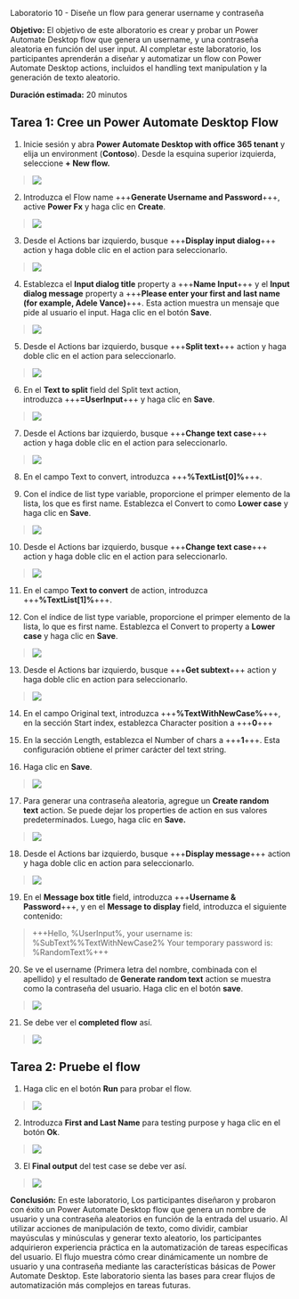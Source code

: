 Laboratorio 10 - Diseñe un flow para generar username y contraseña

**Objetivo:** El objetivo de este alboratorio es crear y probar un Power
Automate Desktop flow que genera un username, y una contraseña aleatoria
en función del user input. Al completar este laboratorio, los
participantes aprenderán a diseñar y automatizar un flow con Power
Automate Desktop actions, incluidos el handling text manipulation y la
generación de texto aleatorio.

**Duración estimada:** 20 minutos

## Tarea 1: Cree un Power Automate Desktop Flow

1.  Inicie sesión y abra **Power Automate Desktop with office 365
    tenant** y elija un environment (**Contoso**). Desde la esquina
    superior izquierda, seleccione **+ New flow.**

> ![](./media/image1.png)

2.  Introduzca el Flow name +++**Generate Username and Password**+++,
    active **Power Fx** y haga clic en **Create**.

> ![](./media/image2.png)

3.  Desde el Actions bar izquierdo, busque +++**Display input
    dialog**+++ action y haga doble clic en el action para
    seleccionarlo.

> ![](./media/image3.png)

4.  Establezca el **Input dialog title** property a +++**Name
    Input**+++ y el **Input dialog message** property a +++**Please
    enter your first and last name (for example, Adele Vance)**+++. Esta
    action muestra un mensaje que pide al usuario el input. Haga clic en
    el botón **Save**.

> ![](./media/image4.png)

5.  Desde el Actions bar izquierdo, busque +++**Split text**+++ action y
    haga doble clic en el action para seleccionarlo.

> ![](./media/image5.png)

6.  En el **Text to split** field del Split text action,
    introduzca +++**=UserInput**+++ y haga clic en **Save**.

> ![](./media/image6.png)

7.  Desde el Actions bar izquierdo, busque +++**Change text case**+++
    action y haga doble clic en el action para seleccionarlo.

> ![](./media/image7.png)

8.  En el campo Text to convert, introduzca +++**%TextList\[0\]%**+++.

9.  Con el índice de list type variable, proporcione el primper elemento
    de la lista, los que es first name. Establezca el Convert to
    como **Lower case** y haga clic en **Save**.

> ![](./media/image8.png)

10. Desde el Actions bar izquierdo, busque +++**Change text case**+++
    action y haga doble clic en el action para seleccionarlo.

> ![](./media/image9.png)

11. En el campo **Text to convert** de action, introduzca
    +++**%TextList\[1\]%**+++.

12. Con el índice de list type variable, proporcione el primper elemento
    de la lista, lo que es first name. Establezca el Convert to property
    a **Lower case** y haga clic en **Save**.

> ![](./media/image10.png)

13. Desde el Actions bar izquierdo, busque +++**Get subtext**+++ action
    y haga doble clic en action para seleccionarlo.

> ![](./media/image11.png)

14. En el campo Original text, introduzca +++**%TextWithNewCase%**+++,
    en la sección Start index, establezca Character position a
    +++**0**+++

15. En la sección Length, establezca el Number of chars a +++**1**+++.
    Esta configuración obtiene el primer carácter del text string.

16. Haga clic en **Save**.

> ![](./media/image12.png)

17. Para generar una contraseña aleatoria, agregue un **Create random
    text** action. Se puede dejar los properties de action en sus
    valores predeterminados. Luego, haga clic en **Save.**

> ![](./media/image13.png)

18. Desde el Actions bar izquierdo, busque +++**Display message**+++
    action y haga doble clic en action para seleccionarlo.

> ![](./media/image14.png)

19. En el **Message box title** field, introduzca +++**Username &
    Password**+++, y en el **Message to display** field, introduzca el
    siguiente contenido:

> +++Hello, %UserInput%, your username is: %SubText%%TextWithNewCase2%
> Your temporary password is: %RandomText%+++

20. Se ve el username (Primera letra del nombre, combinada con el
    apellido) y el resultado de **Generate random text** action se
    muestra como la contraseña del usuario. Haga clic en el
    botón **save**.

> ![](./media/image15.png)

21. Se debe ver el **completed flow** así.

> ![](./media/image16.png)

## Tarea 2: Pruebe el flow

1.  Haga clic en el botón **Run** para probar el flow.

> ![](./media/image17.png)

2.  Introduzca **First and Last Name** para testing purpose y haga clic
    en el botón **Ok**.

> ![](./media/image18.png)

3.  El **Final output** del test case se debe ver así.

> ![](./media/image19.png)

**Conclusión:** En este laboratorio, Los participantes diseñaron y
probaron con éxito un Power Automate Desktop flow que genera un nombre
de usuario y una contraseña aleatorios en función de la entrada del
usuario. Al utilizar acciones de manipulación de texto, como dividir,
cambiar mayúsculas y minúsculas y generar texto aleatorio, los
participantes adquirieron experiencia práctica en la automatización de
tareas específicas del usuario. El flujo muestra cómo crear
dinámicamente un nombre de usuario y una contraseña mediante las
características básicas de Power Automate Desktop. Este laboratorio
sienta las bases para crear flujos de automatización más complejos en
tareas futuras.
